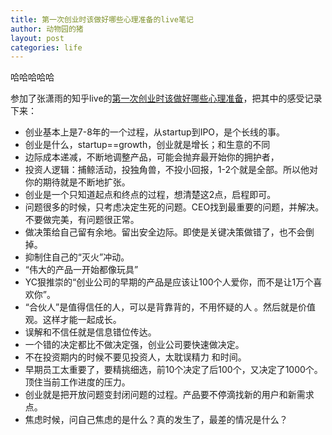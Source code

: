 ```yaml
---
title: 第一次创业时该做好哪些心理准备的live笔记
author: 动物园的猪
layout: post
categories: life
---
```


哈哈哈哈哈

参加了张潇雨的知乎live的[第一次创业时该做好哪些心理准备](https://www.zhihu.com/lives/772383687122640896)，把其中的感受记录下来：

* 创业基本上是7-8年的一个过程，从startup到IPO，是个长线的事。
* 创业是什么，startup==growth，创业就是增长；和生意的不同
* 边际成本递减，不断地调整产品，可能会抛弃最开始你的拥护者，
* 投资人逻辑：捕鲸活动，投独角兽，不投小回报，1-2个就是全部。所以他对你的期待就是不断地扩张。
* 创业是一个只知道起点和终点的过程，想清楚这2点，启程即可。
* 问题很多的时候，只考虑决定生死的问题。CEO找到最重要的问题，并解决。不要做完美，有问题很正常。
* 做决策给自己留有余地。留出安全边际。即使是关键决策做错了，也不会倒掉。
* 抑制住自己的“灭火”冲动。
* “伟大的产品一开始都像玩具”
* YC狠推崇的“创业公司的早期的产品是应该让100个人爱你，而不是让1万个喜欢你”。
* “合伙人”是值得信任的人，可以是背靠背的，不用怀疑的人 。然后就是价值观。这样才能一起成长。
* 误解和不信任就是信息错位传达。
* 一个错的决定都比不做决定强，创业公司要快速做决定。
* 不在投资期内的时候不要见投资人，太耽误精力     和时间。
* 早期员工太重要了，要精挑细选，前10个决定了后100个，又决定了1000个。顶住当前工作进度的压力。
* 创业就是把开放问题变封闭问题的过程。产品要不停滴找新的用户和新需求点。
* 焦虑时候，问自己焦虑的是什么？真的发生了，最差的情况是什么？
